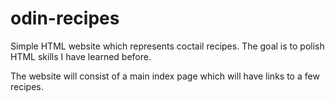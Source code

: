 # odin-recipes
Simple HTML website which represents coctail recipes.
The goal is to polish HTML skills I have learned before.

The website will consist of a main index page which will 
have links to a few recipes.
